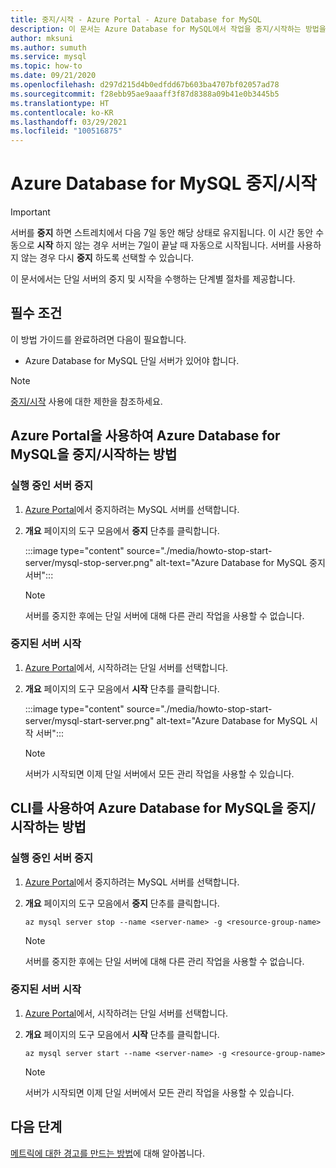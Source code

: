 ```yaml
---
title: 중지/시작 - Azure Portal - Azure Database for MySQL
description: 이 문서는 Azure Database for MySQL에서 작업을 중지/시작하는 방법을 설명합니다.
author: mksuni
ms.author: sumuth
ms.service: mysql
ms.topic: how-to
ms.date: 09/21/2020
ms.openlocfilehash: d297d215d4b0edfdd67b603ba4707bf02057ad78
ms.sourcegitcommit: f28ebb95ae9aaaff3f87d8388a09b41e0b3445b5
ms.translationtype: HT
ms.contentlocale: ko-KR
ms.lasthandoff: 03/29/2021
ms.locfileid: "100516875"
---
```

# <a name="stopstart-an-azure-database-for-mysql"></a>Azure Database for MySQL 중지/시작

> [!IMPORTANT]
>  서버를 **중지** 하면 스트레치에서 다음 7일 동안 해당 상태로 유지됩니다. 이 시간 동안 수동으로 **시작** 하지 않는 경우 서버는 7일이 끝날 때 자동으로 시작됩니다. 서버를 사용하지 않는 경우 다시 **중지** 하도록 선택할 수 있습니다.

이 문서에서는 단일 서버의 중지 및 시작을 수행하는 단계별 절차를 제공합니다.

## <a name="prerequisites"></a>필수 조건

이 방법 가이드를 완료하려면 다음이 필요합니다.

-   Azure Database for MySQL 단일 서버가 있어야 합니다.

> [!NOTE]
> [중지/시작](concepts-servers.md#limitations-of-stopstart-operation) 사용에 대한 제한을 참조하세요.

## <a name="how-to-stopstart-the-azure-database-for-mysql-using-azure-portal"></a>Azure Portal을 사용하여 Azure Database for MySQL을 중지/시작하는 방법

### <a name="stop-a-running-server"></a>실행 중인 서버 중지

1.  [Azure Portal](https://portal.azure.com/)에서 중지하려는 MySQL 서버를 선택합니다.

2.  **개요** 페이지의 도구 모음에서 **중지** 단추를 클릭합니다.

    :::image type="content" source="./media/howto-stop-start-server/mysql-stop-server.png" alt-text="Azure Database for MySQL 중지 서버":::

    > [!NOTE]
    > 서버를 중지한 후에는 단일 서버에 대해 다른 관리 작업을 사용할 수 없습니다.

### <a name="start-a-stopped-server"></a>중지된 서버 시작

1.  [Azure Portal](https://portal.azure.com/)에서, 시작하려는 단일 서버를 선택합니다.

2.  **개요** 페이지의 도구 모음에서 **시작** 단추를 클릭합니다.

    :::image type="content" source="./media/howto-stop-start-server/mysql-start-server.png" alt-text="Azure Database for MySQL 시작 서버":::

    > [!NOTE]
    > 서버가 시작되면 이제 단일 서버에서 모든 관리 작업을 사용할 수 있습니다.

## <a name="how-to-stopstart-the-azure-database-for-mysql-using-cli"></a>CLI를 사용하여 Azure Database for MySQL을 중지/시작하는 방법

### <a name="stop-a-running-server"></a>실행 중인 서버 중지

1.  [Azure Portal](https://portal.azure.com/)에서 중지하려는 MySQL 서버를 선택합니다.

2.  **개요** 페이지의 도구 모음에서 **중지** 단추를 클릭합니다.

    ```azurecli-interactive
    az mysql server stop --name <server-name> -g <resource-group-name>
    ```
    > [!NOTE]
    > 서버를 중지한 후에는 단일 서버에 대해 다른 관리 작업을 사용할 수 없습니다.

### <a name="start-a-stopped-server"></a>중지된 서버 시작

1.  [Azure Portal](https://portal.azure.com/)에서, 시작하려는 단일 서버를 선택합니다.

2.  **개요** 페이지의 도구 모음에서 **시작** 단추를 클릭합니다.

    ```azurecli-interactive
    az mysql server start --name <server-name> -g <resource-group-name>
    ```
    > [!NOTE]
    > 서버가 시작되면 이제 단일 서버에서 모든 관리 작업을 사용할 수 있습니다.

## <a name="next-steps"></a>다음 단계
[메트릭에 대한 경고를 만드는 방법](howto-alert-on-metric.md)에 대해 알아봅니다.
